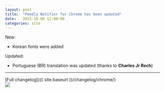 ```yaml
---
layout: post
title:  "Feedly Notifier for Chrome has been updated"
date:   2015-10-06 12:00:00
categories: site
---
```

New: 

* Korean fonts were added

Updated:

* Portuguese (BR) translation was updated (thanks to **Charles Jr Rech**)

***

[Full changelog]({{ site.baseurl }}/changelog/chrome/)  
[<img src="{{ site.baseurl }}/images/ChromeWebStore_Badge_v2_206x58.png">](https://chrome.google.com/webstore/detail/feedly-notifier/egikgfbhipinieabdmcpigejkaomgjgb/)